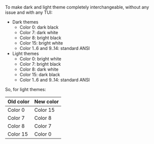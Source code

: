 To make dark and light theme completely interchangeable, without any issue and with any TUI:

- Dark themes
	- Color  0: dark black
	- Color  7: dark white
	- Color  8: bright black
	- Color 15: bright white
	- Color 1..6 and 9..14: standard ANSI
- Light themes
	- Color  0: bright white
	- Color  7: bright black
	- Color  8: dark white
	- Color 15: dark black
	- Color 1..6 and 9..14: standard ANSI

So, for light themes:

| Old color | New color |
|---|---|
|Color 0 | Color 15 |
|Color 7 | Color 8 |
|Color 8 | Color 7 |
|Color 15 | Color 0 |
